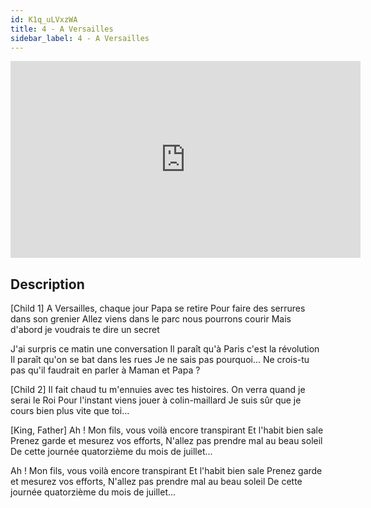 ```yaml
---
id: K1q_uLVxzWA
title: 4 - A Versailles
sidebar_label: 4 - A Versailles
---
```


<iframe
  width="560"
  height="315"
  src="https://www.youtube.com/embed/K1q_uLVxzWA"
  title="YouTube video player"
  frameborder="0"
  allow="accelerometer; autoplay; clipboard-write; encrypted-media; gyroscope; picture-in-picture; web-share"
  referrerpolicy="strict-origin-when-cross-origin"
  allowfullscreen
></iframe>

## Description

[Child 1]
A Versailles, chaque jour Papa se retire
Pour faire des serrures dans son grenier
Allez viens dans le parc nous pourrons courir
Mais d'abord je voudrais te dire un secret

J'ai surpris ce matin une conversation
Il paraît qu'à Paris c'est la révolution
Il paraît qu'on se bat dans les rues
Je ne sais pas pourquoi...
Ne crois-tu pas qu'il faudrait en parler à Maman et Papa ?

[Child 2]
Il fait chaud tu m'ennuies avec tes histoires.
On verra quand je serai le Roi
Pour l'instant viens jouer à colin-maillard
Je suis sûr que je cours bien plus vite que toi...

[King, Father]
Ah ! Mon fils, vous voilà encore transpirant
Et l'habit bien sale
Prenez garde et mesurez vos efforts,
N'allez pas prendre mal au beau soleil
De cette journée quatorzième du mois de juillet...

Ah ! Mon fils, vous voilà encore transpirant
Et l'habit bien sale
Prenez garde et mesurez vos efforts,
N'allez pas prendre mal au beau soleil
De cette journée quatorzième du mois de juillet...
